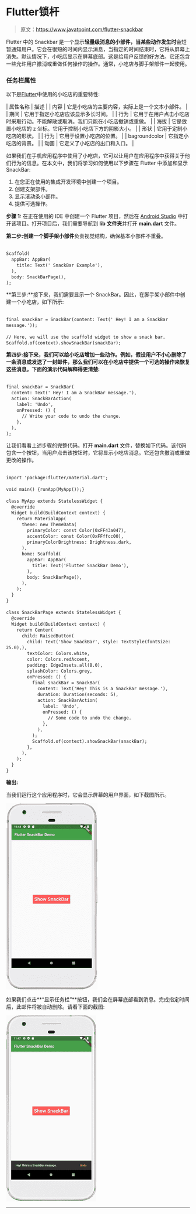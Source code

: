 # Flutter锁杆

> 原文：<https://www.javatpoint.com/flutter-snackbar>

Flutter 中的 Snackbar 是一个显示**轻量级消息的小部件，当某些动作发生时**会短暂通知用户。它会在很短的时间内显示消息，当指定的时间结束时，它将从屏幕上消失。默认情况下，小吃店显示在屏幕底部。这是给用户反馈的好方法。它还包含一些允许用户撤消或重做任何操作的操作。通常，小吃店与脚手架部件一起使用。

### 任务栏属性

以下是[Flutter](https://www.javatpoint.com/flutter)中使用的小吃店的重要特性:

| 属性名称 | 描述 |
| 内容 | 它是小吃店的主要内容，实际上是一个文本小部件。 |
| 期间 | 它用于指定小吃店应该显示多长时间。 |
| 行为 | 它用于在用户点击小吃店时采取行动。不能解散或取消。我们只能在小吃店撤销或重做。 |
| 海拔 | 它是放置小吃店的 z 坐标。它用于控制小吃店下方的阴影大小。 |
| 形状 | 它用于定制小吃店的形状。 |
| 行为 | 它用于设置小吃店的位置。 |
| bagroundcolor | 它指定小吃店的背景。 |
| 动画 | 它定义了小吃店的出口和入口。 |

如果我们在手机应用程序中使用了小吃店，它可以让用户在应用程序中获得关于他们行为的信息。在本文中，我们将学习如何使用以下步骤在 Flutter 中添加和显示 SnackBar:

1.  在您正在使用的集成开发环境中创建一个项目。
2.  创建支架部件。
3.  显示滚动条小部件。
4.  提供可选操作。

**步骤 1:** 在正在使用的 IDE 中创建一个 Flutter 项目，然后在 [Android Studio](https://www.javatpoint.com/android-studio) 中打开该项目。打开项目后，我们需要导航到 **lib 文件夹**并打开 **main.dart** 文件。

**第二步:**创建一个**脚手架小部件**负责视觉结构，确保基本小部件不重叠。

```

Scaffold(
  appBar: AppBar(
    title: Text(' SnackBar Example'),
  ),
  body: SnackBarPage(),
);

```

**第三步:**接下来，我们需要显示一个 SnackBar。因此，在脚手架小部件中创建一个小吃店，如下所示:

```

final snackBar = SnackBar(content: Text(' Hey! I am a SnackBar message.'));

// Here, we will use the scaffold widget to show a snack bar.
Scaffold.of(context).showSnackBar(snackBar);

```

**第四步:**接下来，我们可以给小吃店增加一些**动作。例如，假设用户不小心删除了一条消息或发送了一封邮件，那么我们可以在小吃店中提供一个可选的操作来恢复这些消息。下面的演示代码解释得更清楚:**

```

final snackBar = SnackBar(
  content: Text(' Hey! I am a SnackBar message.'),
  action: SnackBarAction(
    label: 'Undo',
    onPressed: () {
      // Write your code to undo the change.
    },
  ),
);

```

让我们看看上述步骤的完整代码。打开 **main.dart** 文件，替换如下代码。该代码包含一个按钮，当用户点击该按钮时，它将显示小吃店消息。它还包含撤消或重做更改的操作。

```

import 'package:flutter/material.dart';

void main() {runApp(MyApp());}

class MyApp extends StatelessWidget {
  @override
  Widget build(BuildContext context) {
    return MaterialApp(
      theme: new ThemeData(
        primaryColor: const Color(0xFF43a047),
        accentColor: const Color(0xFFffcc00),
        primaryColorBrightness: Brightness.dark,
      ),
      home: Scaffold(
        appBar: AppBar(
          title: Text('Flutter SnackBar Demo'),
        ),
        body: SnackBarPage(),
      ),
    );
  }
}

class SnackBarPage extends StatelessWidget {
  @override
  Widget build(BuildContext context) {
    return Center(
      child: RaisedButton(
        child: Text('Show SnackBar', style: TextStyle(fontSize: 25.0),),
        textColor: Colors.white,
        color: Colors.redAccent,
        padding: EdgeInsets.all(8.0),
        splashColor: Colors.grey,
        onPressed: () {
          final snackBar = SnackBar(
            content: Text('Hey! This is a SnackBar message.'),
            duration: Duration(seconds: 5),
            action: SnackBarAction(
              label: 'Undo',
              onPressed: () {
                // Some code to undo the change.
              },
            ),
          );
          Scaffold.of(context).showSnackBar(snackBar);
        },
      ),
    );
  }
}

```

**输出:**

当我们运行这个应用程序时，它会显示屏幕的用户界面，如下截图所示。

![Flutter Snackbar](img/a1e6b4996ceddc7362a1322b9c76de13.png)

如果我们点击**“显示任务栏”**按钮，我们会在屏幕底部看到消息。完成指定时间后，此邮件将被自动删除。请看下面的截图:

![Flutter Snackbar](img/d88eb370ac42260e5e6b117f0bde4a02.png)

* * *